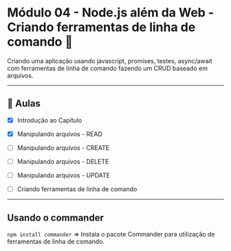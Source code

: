 # Módulo 04 - Node.js além da Web - Criando ferramentas de linha de comando 🚀

Criando uma aplicação usando javascript, promises, testes, async/await com ferramentas de linha de comando fazendo um CRUD baseado em arquivos.

****

## 🤯 Aulas

- [x] Introdução ao Capítulo
- [x] Manipulando arquivos - READ
- [ ] Manipulando arquivos - CREATE
- [ ] Manipulando arquivos - DELETE
- [ ] Manipulando arquivos - UPDATE
- [ ] Criando ferramentas de linha de comando


****

## Usando o commander

`npm install commander` => Instala o pacote Commander para utilização de ferramentas de linha de comando.

